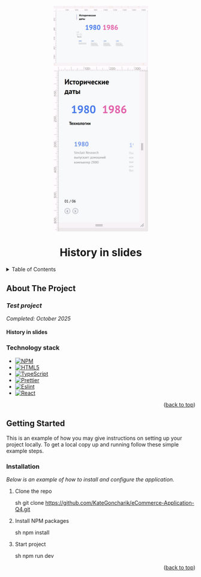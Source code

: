<a name="readme-top"></a>

<!-- PROJECT LOGO -->
<br />
<div align="center">
  <img align="center" src="./public/images/desktop.jpg" width="50%">
  <img align="center" src="./public/images/mobile.jpg" width="50%">
  <h1 align="center">History in slides</h1>

</div>

<!-- TABLE OF CONTENTS -->
<details>
  <summary>Table of Contents</summary>
  <ol>
    <li>
      <a href="#about-the-project">About The Project</a>
      <ul>
        <li><a href="#technology-stack">Technology stack</a></li>
      </ul>
    </li>
    <li>
      <a href="#getting-started">Getting Started</a>
      <ul>
       <li><a href="#installation">Installation</a></li>
      </ul>
    </li>
  </ol>
</details>

<!-- ABOUT THE PROJECT -->

## About The Project

### _Test project_

_Completed: October 2025_

#### History in slides



### Technology stack

- [![NPM][NPM]][NPM-url]
- [![HTML5][HTML5]][HTML5-url]
- [![TypeScript][TypeScript]][TypeScript-url]
- [![Prettier][Prettier]][Prettier-url]
- [![Eslint][Eslint]][Eslint-url]
- [![React][React]][React-url]
  
<p align="right">(<a href="#readme-top">back to top</a>)</p>

<!-- GETTING STARTED -->

## Getting Started

This is an example of how you may give instructions on setting up your project locally.
To get a local copy up and running follow these simple example steps.

### Installation

_Below is an example of how to install and configure the application._

1. Clone the repo

   sh
   git clone <https://github.com/KateGoncharik/eCommerce-Application-Q4.git>

2. Install NPM packages

   sh
   npm install

3. Start project

   sh
   npm run dev


<p align="right">(<a href="#readme-top">back to top</a>)</p>

[NPM]: https://img.shields.io/badge/NPM-%23CB3837.svg?style=for-the-badge&logo=npm&logoColor=white
[NPM-url]: https://www.npmjs.com
[HTML5]: https://img.shields.io/badge/html5-%23E34F26.svg?style=for-the-badge&logo=html5&logoColor=white
[HTML5-url]: https://html.com/html5/
[TypeScript]: https://img.shields.io/badge/typescript-%23007ACC.svg?style=for-the-badge&logo=typescript&logoColor=white
[TypeScript-url]: https://www.typescriptlang.org
[React]: https://img.shields.io/badge/React-20232A?style=for-the-badge&logo=react&logoColor=61DAFB
[React-url]: https://https://react.dev/
[Eslint]: https://img.shields.io/badge/eslint-3A33D1?style=for-the-badge&logo=eslint&logoColor=white
[Eslint-url]: https://eslint.org/
[Prettier]: https://img.shields.io/badge/prettier-1A2C34?style=for-the-badge&logo=prettier&logoColor=F7BA3E
[Prettier-url]: https://prettier.io/
